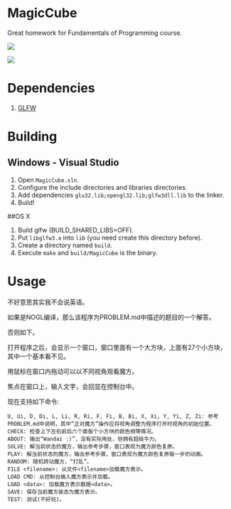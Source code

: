 # MagicCube
Great homework for Fundamentals of Programming course.

![](https://raw.githubusercontent.com/twd2/MagicCube/master/Doc/image1.png)

![](https://raw.githubusercontent.com/twd2/MagicCube/master/Doc/image2.png)

# Dependencies

1. [GLFW](http://www.glfw.org/)

# Building

## Windows - Visual Studio

1. Open `MagicCube.sln`.
2. Configure the include directories and libraries directories.
3. Add dependencies `glu32.lib;opengl32.lib;glfw3dll.lib` to the linker.
4. Build!

##OS X

1. Build glfw (BUILD\_SHARED\_LIBS=OFF).
2. Put `libglfw3.a` into `lib` (you need create this directory before).
3. Create a directory named `build`.
4. Execute `make` and `build/MagicCube` is the binary.

# Usage

不好意思其实我不会说英语。

如果是NOGL编译，那么该程序为PROBLEM.md中描述的题目的一个解答。

否则如下。

打开程序之后，会显示一个窗口，窗口里面有一个大方块，上面有27个小方块，其中一个基本看不见。

用鼠标在窗口内拖动可以以不同视角观看魔方。

焦点在窗口上，输入文字，会回显在控制台中。

现在支持如下命令:

	U, Ui, D, Di, L, Li, R, Ri, F, Fi, B, Bi, X, Xi, Y, Yi, Z, Zi: 参考PROBLEM.md中说明，其中“正对魔方”操作应将视角调整为程序打开时视角的初始位置。 
	CHECK: 检查上下左右前后六个面每个小方块的颜色相等情况。
	ABOUT: 输出“Wandai :)”，没有实际用处，但拥有超级牛力。
	SOLVE: 解当前状态的魔方，输出参考步骤，窗口表现为魔方颜色复原。
	PLAY: 解当前状态的魔方，输出参考步骤，窗口表现为魔方颜色复原每一步的动画。
	RANDOM: 随机转动魔方，“打乱”。
	FILE <filename>: 从文件<filename>加载魔方表示。
	LOAD CMD: 从控制台输入魔方表示并加载。
	LOAD <data>: 加载魔方表示数据<data>。
	SAVE: 保存当前魔方装态为魔方表示。
	TEST: 测试(不好玩)。